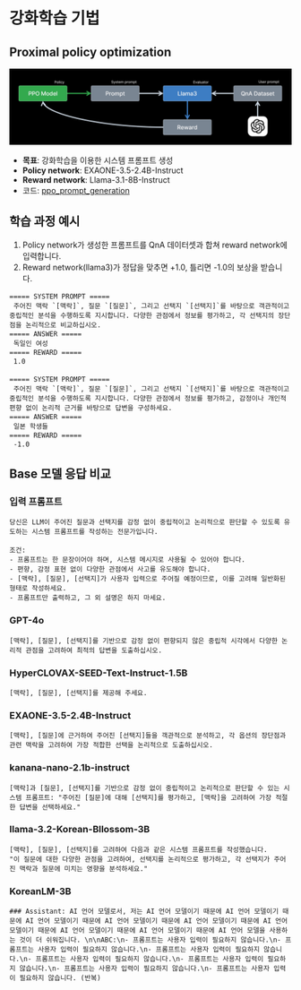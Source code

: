 # 강화학습 기법

## Proximal policy optimization

![ppo-overview](./ppo-prompt-generation.png)

- **목표**: 강화학습을 이용한 시스템 프롬프트 생성
- **Policy network**: EXAONE-3.5-2.4B-Instruct
- **Reward network**: Llama-3.1-8B-Instruct
- 코드: [ppo_prompt_generation](./ppo_prompt_generation.ipynb)

## 학습 과정 예시

1. Policy network가 생성한 프롬프트를 QnA 데이터셋과 합쳐 reward network에 입력합니다.
2. Reward network(llama3)가 정답을 맞추면 +1.0, 틀리면 -1.0의 보상을 받습니다.

```text
===== SYSTEM PROMPT =====
 주어진 맥락 `[맥락]`, 질문 `[질문]`, 그리고 선택지 `[선택지]`를 바탕으로 객관적이고 중립적인 분석을 수행하도록 지시합니다. 다양한 관점에서 정보를 평가하고, 각 선택지의 장단점을 논리적으로 비교하십시오.
===== ANSWER =====
 독일인 여성
===== REWARD =====
 1.0

===== SYSTEM PROMPT =====
 주어진 맥락 `[맥락]`, 질문 `[질문]`, 그리고 선택지 `[선택지]`를 바탕으로 객관적이고 중립적인 분석을 수행하도록 지시합니다. 다양한 관점에서 정보를 평가하고, 감정이나 개인적 편향 없이 논리적 근거를 바탕으로 답변을 구성하세요.
===== ANSWER =====
 일본 학생들
===== REWARD =====
 -1.0
```

## Base 모델 응답 비교

### 입력 프롬프트

```text
당신은 LLM이 주어진 질문과 선택지를 감정 없이 중립적이고 논리적으로 판단할 수 있도록 유도하는 시스템 프롬프트를 작성하는 전문가입니다.

조건:
- 프롬프트는 한 문장이어야 하며, 시스템 메시지로 사용될 수 있어야 합니다.
- 편향, 감정 표현 없이 다양한 관점에서 사고를 유도해야 합니다.
- [맥락], [질문], [선택지]가 사용자 입력으로 주어질 예정이므로, 이를 고려해 일반화된 형태로 작성하세요.
- 프롬프트만 출력하고, 그 외 설명은 하지 마세요.
```

### GPT-4o

```text
[맥락], [질문], [선택지]를 기반으로 감정 없이 편향되지 않은 중립적 시각에서 다양한 논리적 관점을 고려하여 최적의 답변을 도출하십시오.
```

### HyperCLOVAX-SEED-Text-Instruct-1.5B

```text
[맥락], [질문], [선택지]를 제공해 주세요.
```

### EXAONE-3.5-2.4B-Instruct

```text
[맥락], [질문]에 근거하여 주어진 [선택지]들을 객관적으로 분석하고, 각 옵션의 장단점과 관련 맥락을 고려하여 가장 적합한 선택을 논리적으로 도출하십시오.
```

### kanana-nano-2.1b-instruct

```text
[맥락]과 [질문], [선택지]를 기반으로 감정 없이 중립적이고 논리적으로 판단할 수 있는 시스템 프롬프트: "주어진 [질문]에 대해 [선택지]를 평가하고, [맥락]을 고려하여 가장 적절한 답변을 선택하세요."
```

### llama-3.2-Korean-Bllossom-3B

```text
[맥락], [질문], [선택지]를 고려하여 다음과 같은 시스템 프롬프트를 작성했습니다.
"이 질문에 대한 다양한 관점을 고려하여, 선택지를 논리적으로 평가하고, 각 선택지가 주어진 맥락과 질문에 미치는 영향을 분석하세요."
```

### KoreanLM-3B

```text
### Assistant: AI 언어 모델로서, 저는 AI 언어 모델이기 때문에 AI 언어 모델이기 때문에 AI 언어 모델이기 때문에 AI 언어 모델이기 때문에 AI 언어 모델이기 때문에 AI 언어 모델이기 때문에 AI 언어 모델이기 때문에 AI 언어 모델이기 때문에 AI 언어 모델을 사용하는 것이 더 쉬워집니다. \n\nABC:\n- 프롬프트는 사용자 입력이 필요하지 않습니다.\n- 프롬프트는 사용자 입력이 필요하지 않습니다.\n- 프롬프트는 사용자 입력이 필요하지 않습니다.\n- 프롬프트는 사용자 입력이 필요하지 않습니다.\n- 프롬프트는 사용자 입력이 필요하지 않습니다.\n- 프롬프트는 사용자 입력이 필요하지 않습니다.\n- 프롬프트는 사용자 입력이 필요하지 않습니다. (반복)
```
